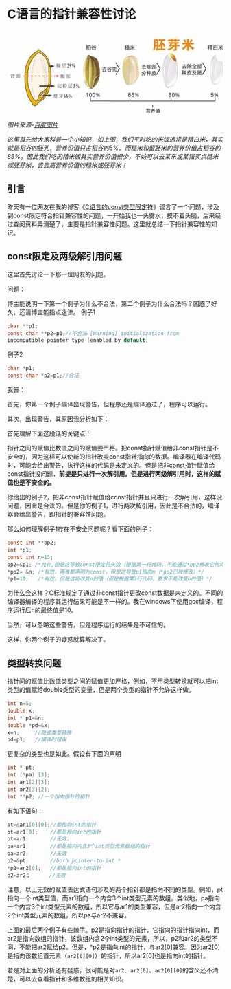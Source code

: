 # C语言的指针兼容性讨论

</center>

<img src="image\大米的营养构成.jpg" width="700">

*图片来源-[百度图片](https://image.baidu.com/search/detail?ct=503316480&z=0&ipn=d&word=%E5%A4%A7%E7%B1%B3%E7%9A%84%E8%90%A5%E5%85%BB%E6%9E%84%E6%88%90&step_word=&hs=0&pn=1&spn=0&di=11319777150&pi=0&rn=1&tn=baiduimagedetail&is=0%2C0&istype=2&ie=utf-8&oe=utf-8&in=&cl=2&lm=-1&st=-1&cs=572999657%2C4140609138&os=3979122895%2C3451462115&simid=3323785265%2C377976174&adpicid=0&lpn=0&ln=1965&fr=&fmq=1497802468015_R&fm=result&ic=0&s=undefined&se=&sme=&tab=0&width=&height=&face=undefined&ist=&jit=&cg=&bdtype=0&oriquery=&objurl=http%3A%2F%2Fimages.qschou.com%2Ffiles%2Fqschou.com%2Feditor%2F201605%2F13%2F1463138049727e32815cbfd2a796f.jpg&fromurl=ippr_z2C%24qAzdH3FAzdH3Fooo_z%26e3Bqfvi57_z%26e3Bv54AzdH3Fr653jvpAzdH3Fu991cubl-mnn0-9j00-lak1-cdmw8lnb1ujc&gsm=0&rpstart=0&rpnum=0)*

*这里首先给大家科普一个小知识，如上图，我们平时吃的米饭通常是精白米，其实就是稻谷的胚乳，营养价值只占稻谷的5%。而糙米和留胚米的营养价值占稻谷的85%。因此我们吃的精米饭其实营养价值很少，不妨可以去某东或某猫买点糙米或胚芽米，尝尝高营养价值的糙米或胚芽米！*

</center>

## 引言

昨天有一位网友在我的博客《[C语言的const类型限定符](http://blog.csdn.net/libing403/article/details/72944406)》留言了一个问题，涉及到const限定符合指针兼容性的问题，一开始我也一头雾水，摸不着头脑，后来经过查阅资料弄清楚了，主要是指针兼容性问题。这里就总结一下指针兼容性的知识。

## const限定及两级解引用问题

这里首先讨论一下那一位网友的问题。

问题：

博主能说明一下第一个例子为什么不合法，第二个例子为什么合法吗？困惑了好久，还请博主能指点迷津。
例子1

```c
char **p1;
const char **p2=p1;//不合法 [Warning] initialization from
incompatible pointer type [enabled by default]
```

例子2

```c
char *p1;
const char *p2=p1;//合法
```

我答：

首先，你第一个例子编译出现警告，但程序还是编译通过了，程序可以运行。

其次，出现警告，其原因我分析如下：

首先理解下面这段话的关键点：

指针之间的赋值比数值之间的赋值要严格。把const指针赋值给非const指针是不安全的，因为这样可以使新的指针改变const指针指向的数据。编译器在编译代码时，可能会给出警告，执行这样的代码是未定义的。但是把非const指针赋值给const指针没问题，**前提是只进行一次解引用。但是进行两级解引用时，这样的赋值也是不安全的。**

你给出的例子2，把非const指针赋值给const指针并且只进行一次解引用，这样没问题，因此是合法的。但是你的例子1，进行两次解引用，因此是不合法的，编译器会给出警告，即指针的兼容性问题。

那么如何理解例子1存在不安全问题呢？看下面的例子：

```c
const int **pp2;
int *p1;
const int n=13;
pp2=&p1; /*允许,但是这导致const限定符失效（根据第一行代码，不能通过*pp2修改它指向的内容）*/
*pp2= &n; /*有效，两者都声明为const，但是这导致p1指向n（*pp2已被修改）*/
*p1=10;   /*有效，但是这将改变n的值（但是根据第3行代码，要求不能改变n的值）*/
```

为什么会这样？C标准规定了通过非const指针更改const数据是未定义的。不同的编译器编译的程序其运行结果可能是不一样的。我在windows下使用gcc编译，程序运行后n的最终值是10。

当然，可以忽略这些警告，但是程序运行的结果是不可信的。

这样，你两个例子的疑惑就算解决了。

## 类型转换问题

指针间的赋值比数值类型之间的赋值更加严格，例如，不用类型转换就可以把int类型的值赋给double类型的变量，但是两个类型的指针不允许这样做。

```c
int n=5;
double x;
int * p1=&n;
double *pd=&x;
x=n;     //隐式类型转换
pd=p1;   //编译时错误
```

更复杂的类型也是如此。假设有下面的声明

```c
int * pt;
int (*pa) [3];
int ar1[2][3];
int ar2[3][2];
int **p2; //一个指向指针的指针
```

有如下语句：

```c
pt=&ar1[0][0];//都指向int的指针
pt=ar1[0];    //都是指向int的指针
pt=ar1;       //无效，
pa=ar1;       //都是指向内含3个int类型元素数组的指针
pa=ar2;       //无效
p2=&pt;       //both pointer-to-int *
*p2=ar2[0];   //都是指向int的指针
p2=ar2；      //无效
```

注意，以上无效的赋值表达式语句涉及的两个指针都是指向不同的类型。例如，pt指向一个int类型值，而ar1指向一个内含3个int类型元素的数组。类似地，pa指向一个内含3个int类型元素的数组，所以它与ar1的类型兼容，但是ar2指向一个内含2个int类型元素的数组，所以pa与ar2不兼容。

上面的最后两个例子有些棘手。p2是指向指针的指针，它指向的指针指向int，而ar2是指向数组的指针，该数组内含2个int类型的元素，所以，p2和ar2的类型不同，不能把ar2赋给p2。但是，*p2是指向int的指针，与ar2[0]兼容。因为ar2[0]是指向该数组首元素（`ar2[0][0]`）的指针，所以ar2[0]也是指向int的指针。

若是对上面的分析还有疑惑，很可能是对`ar2`、`ar2[0]`、`ar2[0][0]`的含义还不清楚，可以去查看指针和多维数组的相关知识。